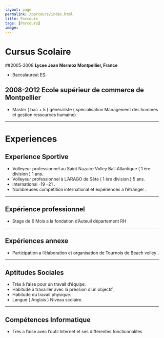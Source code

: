 ```yaml
---
layout: page
permalink: /parcours/index.html
title: Parcours
tags: [Parcours]
image:
---
```

# Cursus Scolaire 

##2005-2008 **Lycee Jean Mermoz 	Montpellier, France**

- Baccalaureat ES.


## 2008-2012 **Ecole supérieur de commerce de Montpellier**

- Master ( bac + 5 ) généraliste ( spécialisation Management des hommes et gestion ressources humaine)


----

# Experiences

## Experience Sportive
- Volleyeur professionnel au Saint Nazaire Volley Ball Atlantique ( 1 ère division ) 1 ans.
- Volleyeur professionnel à L’ARAGO de Sète ( 1 ère division ) 5 ans.
- International -19 –21 .
- Nombreuses compétition international et expériences a l’étranger .

----

## Expérience professionnel
- Stage de 6 Mois a la fondation d’Auteuil département RH

----

## Expériences annexe
- Participation a l’élaboration et organisation de Tournois de Beach volley .

----

## Aptitudes Sociales
- Très à l’aise pour un travail d’équipe.
- Habitude à travailler avec la pression d’un objectif,
- Habitude du travail physique.
- Langue ( Anglais ) Niveau scolaire.

----

## Compétences Informatique 
- Très a l’aise avec l’outil Internet et ses différentes fonctionnalités
